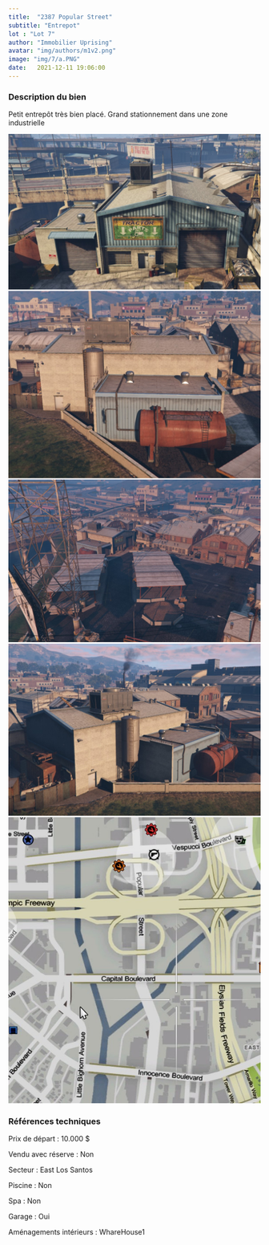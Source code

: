 ```yaml
---
title:  "2387 Popular Street"
subtitle: "Entrepot"
lot : "Lot 7"
author: "Immobilier Uprising"
avatar: "img/authors/m1v2.png"
image: "img/7/a.PNG"
date:   2021-12-11 19:06:00
---
```


### Description du bien
Petit entrepôt très bien placé. Grand stationnement dans une zone industrielle 


<img src="img/7/a.PNG" alt="alt text" title="image Title" width="650"/>

<img src="img/7/1.png" alt="alt text" title="image Title" width="650"/>

<img src="img/7/2.png" alt="alt text" title="image Title" width="650"/>

<img src="img/7/3.png" alt="alt text" title="image Title" width="650"/>

<img src="img/7/map.png" alt="alt text" title="image Title" width="650"/>


### Références techniques
Prix de départ : 10.000 $

Vendu avec réserve : Non

Secteur : East Los Santos

Piscine : Non

Spa : Non

Garage : Oui

Aménagements intérieurs : WhareHouse1